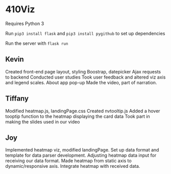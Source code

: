 # 410Viz

Requires Python 3

Run `pip3 install flask` and `pip3 install pygithub` to set up dependencies

Run the server with `flask run`





## Kevin
Created front-end page layout, styling
Boostrap, datepicker
Ajax requests to backend
Conducted user studies
Took user feedback and altered viz axis and legend scales.
About app pop-up
Made the video, part of narration.

## Tiffany
Modified heatmap.js, landingPage.css
Created nvtooltip.js
Added a hover tooptip function to the heatmap displaying the card data
Took part in making the slides used in our video

## Joy
Implemented heatmap viz, modified landingPage.
Set up data format and template for data parser development.
Adjusting heatmap data input for receiving our data format.
Made heatmap from static axis to dynamic/responsive axis.
Integrate heatmap with received data.

